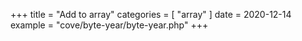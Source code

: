 +++
title = "Add to array"
categories = [ "array" ]
date = 2020-12-14
example = "cove/byte-year/byte-year.php"
+++
